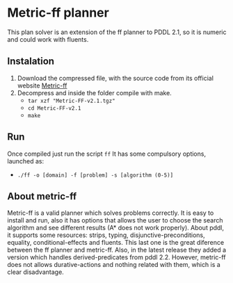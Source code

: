 # Metric-ff planner
This plan solver is an extension of the ff planner to PDDL 2.1, so it is numeric and could work with fluents.

## Instalation
1. Download the compressed file, with the source code from its official website [Metric-ff](https://fai.cs.uni-saarland.de/hoffmann/metric-ff.html)
2. Decompress and inside the folder compile with make.
    * `tar xzf "Metric-FF-v2.1.tgz"`
    * `cd Metric-FF-v2.1`
    * `make`

## Run
Once compiled just run the script `ff`
It has some compulsory options, launched as:
* `./ff -o [domain] -f [problem] -s [algorithm (0-5)]`

## About metric-ff
Metric-ff is a valid planner which solves problems correctly.
It is easy to install and run, also it has options that allows the user to choose the search algorithm and see different results (A* does not work properly).
About pddl, it supports some resources: strips, typing, disjunctive-preconditions, equality, conditional-effects and fluents. This last one is the great diference between the ff planner and metric-ff. Also, in the latest release they added a version which handles derived-predicates from pddl 2.2.
However, metric-ff does not allows durative-actions and nothing related with them, which is a clear disadvantage.

